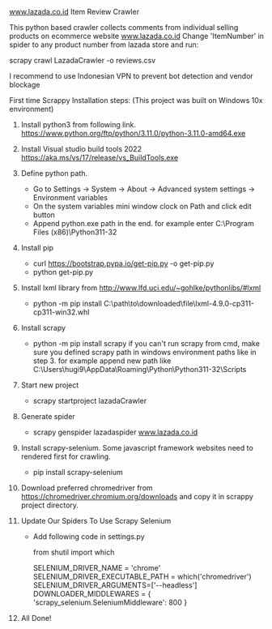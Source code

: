 www.lazada.co.id Item Review Crawler

This python based crawler collects comments from individual selling products on ecommerce website www.lazada.co.id
Change 'ItemNumber' in spider to any product number from lazada store and run:

scrapy crawl LazadaCrawler -o reviews.csv

I recommend to use Indonesian VPN to prevent bot detection and vendor blockage



First time Scrappy Installation steps:
(This project was built on Windows 10x environment)

1. Install python3 from following link.
https://www.python.org/ftp/python/3.11.0/python-3.11.0-amd64.exe

2. Install Visual studio build tools 2022
https://aka.ms/vs/17/release/vs_BuildTools.exe

3. Define python path.
	- Go to Settings -> System -> About -> Advanced system settings -> Environment variables 
	- On the system variables mini window clock on Path and click edit button
	- Append python.exe path in the end. for example enter C:\Program Files (x86)\Python311-32

4. Install pip
	- curl https://bootstrap.pypa.io/get-pip.py -o get-pip.py
	- python get-pip.py
	
5. Install lxml library from http://www.lfd.uci.edu/~gohlke/pythonlibs/#lxml 
	- python -m pip install C:\path\to\downloaded\file\lxml-4.9.0-cp311-cp311-win32.whl
	
6. Install scrapy
	- python -m pip install scrapy
	if you can't run scrapy from cmd, make sure you defined scrapy path in windows environment paths like in step 3. for example append new path like C:\Users\hugi9\AppData\Roaming\Python\Python311-32\Scripts

7. Start new project
	- scrapy startproject lazadaCrawler

8. Generate spider
	- scrapy genspider lazadaspider www.lazada.co.id

9. Install scrapy-selenium. Some javascript framework websites need to rendered first for crawling.
	- pip install scrapy-selenium

10. Download preferred chromedriver from https://chromedriver.chromium.org/downloads and copy it in scrappy project directory.

11. Update Our Spiders To Use Scrapy Selenium
	- Add following code in settings.py
	
		from shutil import which
		  
		SELENIUM_DRIVER_NAME = 'chrome'
		SELENIUM_DRIVER_EXECUTABLE_PATH = which('chromedriver')
		SELENIUM_DRIVER_ARGUMENTS=['--headless']  
		DOWNLOADER_MIDDLEWARES = {
			 'scrapy_selenium.SeleniumMiddleware': 800
			 }

12. All Done!

	
